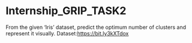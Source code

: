 # Internship_GRIP_TASK2
From the given ‘Iris’ dataset, predict the optimum number of clusters
and represent it visually.
Dataset:https://bit.ly3kXTdox
